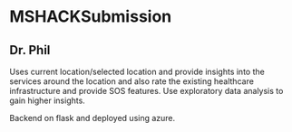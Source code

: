 # MSHACKSubmission 

## Dr. Phil

Uses current location/selected location and provide insights into the services around the location and also rate the existing healthcare infrastructure and provide SOS features. Use exploratory data analysis to gain higher insights.

Backend on flask and deployed using azure.
